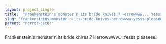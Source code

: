 ```yaml
---
layout: project_single
title:  "Frankenstein's monster n its bride knives!? Herrowwww... Yesss pleaseee!"
slug: "frankensteins-monster-n-its-bride-knives-herrowwww-yesss-pleaseee"
parent: "horror-decor"
---
```

Frankenstein's monster n its bride knives!? Herrowwww... Yesss pleaseee!